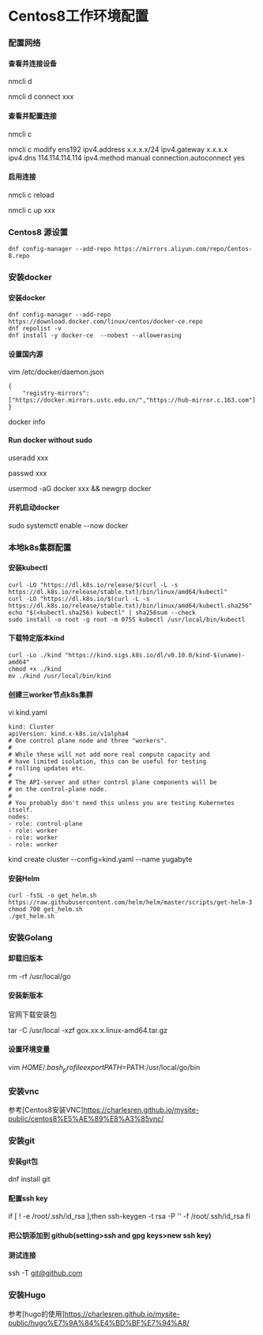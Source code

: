 # Centos8工作环境配置

### 配置网络

#### 查看并连接设备
nmcli d 

nmcli d   connect xxx

#### 查看并配置连接
nmcli c

nmcli c modify ens192 ipv4.address x.x.x.x/24 ipv4.gateway x.x.x.x ipv4.dns 114.114.114.114 ipv4.method manual  connection.autoconnect yes

#### 启用连接
nmcli c reload

nmcli c up xxx

### Centos8 源设置
```
dnf config-manager --add-repo https://mirrors.aliyun.com/repo/Centos-8.repo
```



### 安装docker

#### 安装docker
```
dnf config-manager --add-repo https://download.docker.com/linux/centos/docker-ce.repo
dnf repolist -v
dnf install -y docker-ce  --nobest --allowerasing
```

#### 设置国内源
vim  /etc/docker/daemon.json
```
{
    "registry-mirrors": ["https://docker.mirrors.ustc.edu.cn/","https://hub-mirror.c.163.com"]
}

```
docker info

#### Run docker without sudo
useradd xxx

passwd xxx

usermod -aG docker xxx && newgrp docker

#### 开机启动docker

sudo systemctl enable --now docker

### 本地k8s集群配置

####  安装kubectl 

```
curl -LO "https://dl.k8s.io/release/$(curl -L -s https://dl.k8s.io/release/stable.txt)/bin/linux/amd64/kubectl"
curl -LO "https://dl.k8s.io/$(curl -L -s https://dl.k8s.io/release/stable.txt)/bin/linux/amd64/kubectl.sha256"
echo "$(<kubectl.sha256) kubectl" | sha256sum --check
sudo install -o root -g root -m 0755 kubectl /usr/local/bin/kubectl
```

#### 下载特定版本kind
```
curl -Lo ./kind "https://kind.sigs.k8s.io/dl/v0.10.0/kind-$(uname)-amd64"
chmod +x ./kind
mv ./kind /usr/local/bin/kind
```

#### 创建三worker节点k8s集群
vi kind.yaml
```
kind: Cluster
apiVersion: kind.x-k8s.io/v1alpha4
# One control plane node and three "workers".
#
# While these will not add more real compute capacity and
# have limited isolation, this can be useful for testing
# rolling updates etc.
#
# The API-server and other control plane components will be
# on the control-plane node.
#
# You probably don't need this unless you are testing Kubernetes itself.
nodes:
- role: control-plane
- role: worker
- role: worker
- role: worker
```

kind create cluster --config=kind.yaml --name yugabyte


#### 安装Helm
```
curl -fsSL -o get_helm.sh https://raw.githubusercontent.com/helm/helm/master/scripts/get-helm-3
chmod 700 get_helm.sh
./get_helm.sh
```

### 安装Golang
#### 卸载旧版本
rm -rf /usr/local/go
#### 安装新版本
官网下载安装包

tar -C /usr/local -xzf gox.xx.x.linux-amd64.tar.gz
#### 设置环境变量
vim $HOME/.bash_profile
export PATH=$PATH:/usr/local/go/bin
### 安装vnc
参考[Centos8安装VNC]<https://charlesren.github.io/mysite-public/centos8%E5%AE%89%E8%A3%85vnc/>

### 安装git  
#### 安装git包
dnf install git
#### 配置ssh key
if [ ! -e /root/.ssh/id_rsa ];then
        ssh-keygen -t rsa -P '' -f /root/.ssh/id_rsa
fi 
#### 把公钥添加到 github(setting>ssh and gpg keys>new ssh key)
#### 测试连接

ssh -T git@github.com



### 安装Hugo

参考[hugo的使用]<https://charlesren.github.io/mysite-public/hugo%E7%9A%84%E4%BD%BF%E7%94%A8/>

